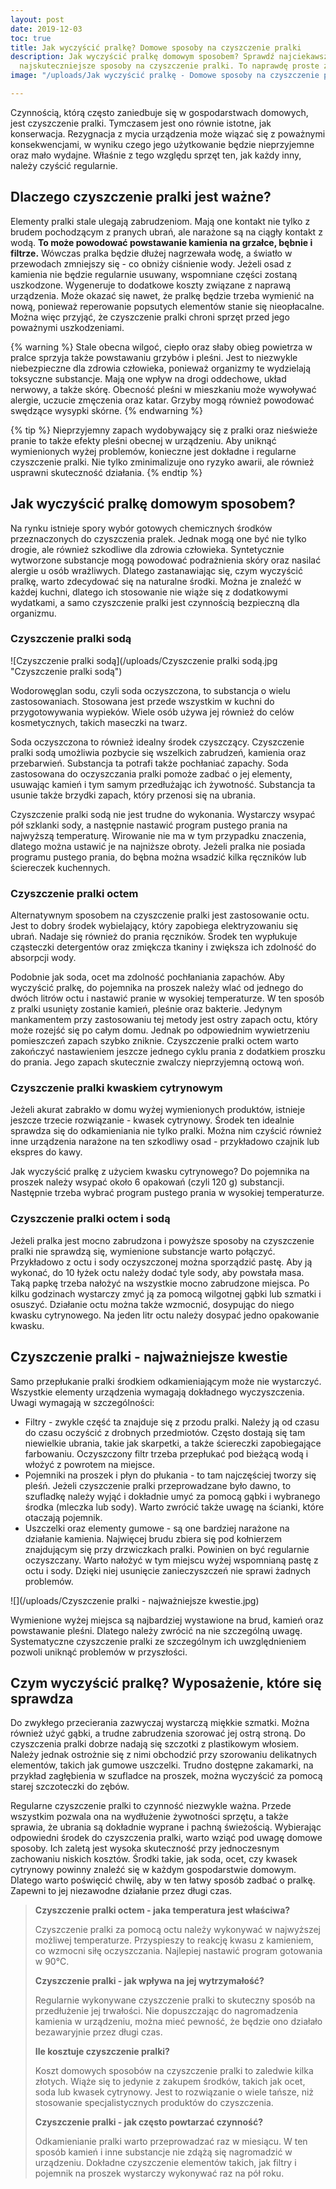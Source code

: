 ```yaml
---
layout: post
date: 2019-12-03
toc: true
title: Jak wyczyścić pralkę? Domowe sposoby na czyszczenie pralki
description: Jak wyczyścić pralkę domowym sposobem? Sprawdź najciekawsze i jednocześnie
  najskuteczniejsze sposoby na czyszczenie pralki. To naprawdę proste zadanie.
image: "/uploads/Jak wyczyścić pralkę - Domowe sposoby na czyszczenie pralki.jpg"

---
```

Czynnością, którą często zaniedbuje się w gospodarstwach domowych, jest czyszczenie pralki. Tymczasem jest ono równie istotne, jak konserwacja. Rezygnacja z mycia urządzenia może wiązać się z poważnymi konsekwencjami, w wyniku czego jego użytkowanie będzie nieprzyjemne oraz mało wydajne. Właśnie z tego względu sprzęt ten, jak każdy inny, należy czyścić regularnie.

## Dlaczego czyszczenie pralki jest ważne?

Elementy pralki stale ulegają zabrudzeniom. Mają one kontakt nie tylko z brudem pochodzącym z pranych ubrań, ale narażone są na ciągły kontakt z wodą. **To może powodować powstawanie kamienia na grzałce, bębnie i filtrze.** Wówczas pralka będzie dłużej nagrzewała wodę, a światło w przewodach zmniejszy się - co obniży ciśnienie wody. Jeżeli osad z kamienia nie będzie regularnie usuwany, wspomniane części zostaną uszkodzone. Wygeneruje to dodatkowe koszty związane z naprawą urządzenia. Może okazać się nawet, że pralkę będzie trzeba wymienić na nową, ponieważ reperowanie popsutych elementów stanie się nieopłacalne. Można więc przyjąć, że czyszczenie pralki chroni sprzęt przed jego poważnymi uszkodzeniami.

{% warning %}
Stale obecna wilgoć, ciepło oraz słaby obieg powietrza w pralce sprzyja także powstawaniu grzybów i pleśni. Jest to niezwykle niebezpieczne dla zdrowia człowieka, ponieważ organizmy te wydzielają toksyczne substancje. Mają one wpływ na drogi oddechowe, układ nerwowy, a także skórę. Obecność pleśni w mieszkaniu może wywoływać alergie, uczucie zmęczenia oraz katar. Grzyby mogą również powodować swędzące wysypki skórne.
{% endwarning %}

{% tip %}
Nieprzyjemny zapach wydobywający się z pralki oraz nieświeże pranie to także efekty pleśni obecnej w urządzeniu. Aby uniknąć wymienionych wyżej problemów, konieczne jest dokładne i regularne czyszczenie pralki. Nie tylko zminimalizuje ono ryzyko awarii, ale również usprawni skuteczność działania.
{% endtip %}

## Jak wyczyścić pralkę domowym sposobem?

Na rynku istnieje spory wybór gotowych chemicznych środków przeznaczonych do czyszczenia pralek. Jednak mogą one być nie tylko drogie, ale również szkodliwe dla zdrowia człowieka. Syntetycznie wytworzone substancje mogą powodować podrażnienia skóry oraz nasilać alergie u osób wrażliwych. Dlatego zastanawiając się, czym wyczyścić pralkę, warto zdecydować się na naturalne środki. Można je znaleźć w każdej kuchni, dlatego ich stosowanie nie wiąże się z dodatkowymi wydatkami, a samo czyszczenie pralki jest czynnością bezpieczną dla organizmu.

### Czyszczenie pralki sodą

![Czyszczenie pralki sodą](/uploads/Czyszczenie pralki sodą.jpg "Czyszczenie pralki sodą")

Wodorowęglan sodu, czyli soda oczyszczona, to substancja o wielu zastosowaniach. Stosowana jest przede wszystkim w kuchni do przygotowywania wypieków. Wiele osób używa jej również do celów kosmetycznych, takich maseczki na twarz.

Soda oczyszczona to również idealny środek czyszczący. Czyszczenie pralki sodą umożliwia pozbycie się wszelkich zabrudzeń, kamienia oraz przebarwień. Substancja ta potrafi także pochłaniać zapachy. Soda zastosowana do oczyszczania pralki pomoże zadbać o jej elementy, usuwając kamień i tym samym przedłużając ich żywotność. Substancja ta usunie także brzydki zapach, który przenosi się na ubrania.

Czyszczenie pralki sodą nie jest trudne do wykonania. Wystarczy wsypać pół szklanki sody, a następnie nastawić program pustego prania na najwyższą temperaturę. Wirowanie nie ma w tym przypadku znaczenia, dlatego można ustawić je na najniższe obroty. Jeżeli pralka nie posiada programu pustego prania, do bębna można wsadzić kilka ręczników lub ściereczek kuchennych.

### Czyszczenie pralki octem

Alternatywnym sposobem na czyszczenie pralki jest zastosowanie octu. Jest to dobry środek wybielający, który zapobiega elektryzowaniu się ubrań. Nadaje się również do prania ręczników. Środek ten wypłukuje cząsteczki detergentów oraz zmiękcza tkaniny i zwiększa ich zdolność do absorpcji wody.

Podobnie jak soda, ocet ma zdolność pochłaniania zapachów. Aby wyczyścić pralkę, do pojemnika na proszek należy wlać od jednego do dwóch litrów octu i nastawić pranie w wysokiej temperaturze. W ten sposób z pralki usunięty zostanie kamień, pleśnie oraz bakterie. Jedynym mankamentem przy zastosowaniu tej metody jest ostry zapach octu, który może rozejść się po całym domu. Jednak po odpowiednim wywietrzeniu pomieszczeń zapach szybko zniknie. Czyszczenie pralki octem warto zakończyć nastawieniem jeszcze jednego cyklu prania z dodatkiem proszku do prania. Jego zapach skutecznie zwalczy nieprzyjemną octową woń.

### Czyszczenie pralki kwaskiem cytrynowym

Jeżeli akurat zabrakło w domu wyżej wymienionych produktów, istnieje jeszcze trzecie rozwiązanie - kwasek cytrynowy. Środek ten idealnie sprawdza się do odkamieniania nie tylko pralki. Można nim czyścić również inne urządzenia narażone na ten szkodliwy osad - przykładowo czajnik lub ekspres do kawy.

Jak wyczyścić pralkę z użyciem kwasku cytrynowego? Do pojemnika na proszek należy wsypać około 6 opakowań (czyli 120 g) substancji. Następnie trzeba wybrać program pustego prania w wysokiej temperaturze.

### Czyszczenie pralki octem i sodą

Jeżeli pralka jest mocno zabrudzona i powyższe sposoby na czyszczenie pralki nie sprawdzą się, wymienione substancje warto połączyć. Przykładowo z octu i sody oczyszczonej można sporządzić pastę. Aby ją wykonać, do 10 łyżek octu należy dodać tyle sody, aby powstała masa. Taką papkę trzeba nałożyć na wszystkie mocno zabrudzone miejsca. Po kilku godzinach wystarczy zmyć ją za pomocą wilgotnej gąbki lub szmatki i osuszyć. Działanie octu można także wzmocnić, dosypując do niego kwasku cytrynowego. Na jeden litr octu należy dosypać jedno opakowanie kwasku.

## Czyszczenie pralki - najważniejsze kwestie

Samo przepłukanie pralki środkiem odkamieniającym może nie wystarczyć. Wszystkie elementy urządzenia wymagają dokładnego wyczyszczenia. Uwagi wymagają w szczególności:

* Filtry - zwykle część ta znajduje się z przodu pralki. Należy ją od czasu do czasu oczyścić z drobnych przedmiotów. Często dostają się tam niewielkie ubrania, takie jak skarpetki, a także ściereczki zapobiegające farbowaniu. Oczyszczony filtr trzeba przepłukać pod bieżącą wodą i włożyć z powrotem na miejsce.
* Pojemniki na proszek i płyn do płukania - to tam najczęściej tworzy się pleśń. Jeżeli czyszczenie pralki przeprowadzane było dawno, to szufladkę należy wyjąć i dokładnie umyć za pomocą gąbki i wybranego środka (mleczka lub sody). Warto zwrócić także uwagę na ścianki, które otaczają pojemnik.
* Uszczelki oraz elementy gumowe - są one bardziej narażone na działanie kamienia. Najwięcej brudu zbiera się pod kołnierzem znajdującym się przy drzwiczkach pralki. Powinien on być regularnie oczyszczany. Warto nałożyć w tym miejscu wyżej wspomnianą pastę z octu i sody. Dzięki niej usunięcie zanieczyszczeń nie sprawi żadnych problemów.

![](/uploads/Czyszczenie pralki - najważniejsze kwestie.jpg)

Wymienione wyżej miejsca są najbardziej wystawione na brud, kamień oraz powstawanie pleśni. Dlatego należy zwrócić na nie szczególną uwagę. Systematyczne czyszczenie pralki ze szczególnym ich uwzględnieniem pozwoli uniknąć problemów w przyszłości.

## Czym wyczyścić pralkę? Wyposażenie, które się sprawdza

Do zwykłego przecierania zazwyczaj wystarczą miękkie szmatki. Można również użyć gąbki, a trudne zabrudzenia szorować jej ostrą stroną. Do czyszczenia pralki dobrze nadają się szczotki z plastikowym włosiem. Należy jednak ostrożnie się z nimi obchodzić przy szorowaniu delikatnych elementów, takich jak gumowe uszczelki. Trudno dostępne zakamarki, na przykład zagłębienia w szufladce na proszek, można wyczyścić za pomocą starej szczoteczki do zębów.

Regularne czyszczenie pralki to czynność niezwykle ważna. Przede wszystkim pozwala ona na wydłużenie żywotności sprzętu, a także sprawia, że ubrania są dokładnie wyprane i pachną świeżością. Wybierając odpowiedni środek do czyszczenia pralki, warto wziąć pod uwagę domowe sposoby. Ich zaletą jest wysoka skuteczność przy jednoczesnym zachowaniu niskich kosztów. Środki takie, jak soda, ocet, czy kwasek cytrynowy powinny znaleźć się w każdym gospodarstwie domowym. Dlatego warto poświęcić chwilę, aby w ten łatwy sposób zadbać o pralkę. Zapewni to jej niezawodne działanie przez długi czas.

> **Czyszczenie pralki octem - jaka temperatura jest właściwa?**
>
> Czyszczenie pralki za pomocą octu należy wykonywać w najwyższej możliwej temperaturze. Przyspieszy to reakcję kwasu z kamieniem, co wzmocni siłę oczyszczania. Najlepiej nastawić program gotowania w 90°C.
>
> **Czyszczenie pralki - jak wpływa na jej wytrzymałość?**
>
> Regularnie wykonywane czyszczenie pralki to skuteczny sposób na przedłużenie jej trwałości. Nie dopuszczając do nagromadzenia kamienia w urządzeniu, można mieć pewność, że będzie ono działało bezawaryjnie przez długi czas.
>
> **Ile kosztuje czyszczenie pralki?**
>
> Koszt domowych sposobów na czyszczenie pralki to zaledwie kilka złotych. Wiąże się to jedynie z zakupem środków, takich jak ocet, soda lub kwasek cytrynowy. Jest to rozwiązanie o wiele tańsze, niż stosowanie specjalistycznych produktów do czyszczenia.
>
> **Czyszczenie pralki - jak często powtarzać czynność?**
>
> Odkamienianie pralki warto przeprowadzać raz w miesiącu. W ten sposób kamień i inne substancje nie zdążą się nagromadzić w urządzeniu. Dokładne czyszczenie elementów takich, jak filtry i pojemnik na proszek wystarczy wykonywać raz na pół roku.